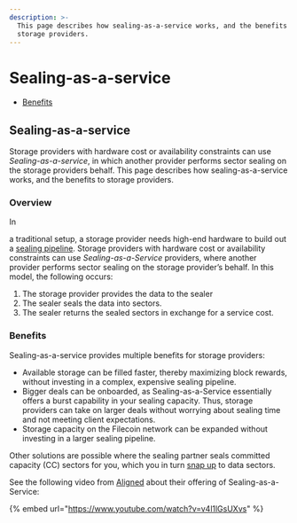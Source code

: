 ```yaml
---
description: >-
  This page describes how sealing-as-a-service works, and the benefits to
  storage providers.
---
```


# Sealing-as-a-service

* [Benefits](https://docs.filecoin.io/storage-provider/architecture/sealing-as-a-service/#benefits)

## Sealing-as-a-service

Storage providers with hardware cost or availability constraints can use _Sealing-as-a-service_, in which another provider performs sector sealing on the storage providers behalf. This page describes how sealing-as-a-service works, and the benefits to storage providers.

### Overview

In

a traditional setup, a storage provider needs high-end hardware to build out a [sealing pipeline](https://docs.filecoin.io/storage-provider/architecture/sealing-pipeline/). Storage providers with hardware cost or availability constraints can use _Sealing-as-a-Service_ providers, where another provider performs sector sealing on the storage provider’s behalf. In this model, the following occurs:

1. The storage provider provides the data to the sealer
2. The sealer seals the data into sectors.
3. The sealer returns the sealed sectors in exchange for a service cost.

### Benefits

Sealing-as-a-service provides multiple benefits for storage providers:

* Available storage can be filled faster, thereby maximizing block rewards, without investing in a complex, expensive sealing pipeline.
* Bigger deals can be onboarded, as Sealing-as-a-Service essentially offers a burst capability in your sealing capacity. Thus, storage providers can take on larger deals without worrying about sealing time and not meeting client expectations.
* Storage capacity on the Filecoin network can be expanded without investing in a larger sealing pipeline.

Other solutions are possible where the sealing partner seals committed capacity (CC) sectors for you, which you in turn [snap up](https://docs.filecoin.io/storage-provider/filecoin-deals/snap-deals/) to data sectors.

See the following video from [Aligned](https://aligned.co/sealing-as-a-service) about their offering of Sealing-as-a-Service:

{% embed url="https://www.youtube.com/watch?v=v4l1lGsUXvs" %}

